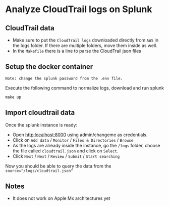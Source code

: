 # Analyze CloudTrail logs on Splunk

## CloudTrail data
- Make sure to put the `CloudTrail logs` downloaded directly from `AWS` in the logs folder. If there are multiple folders, move them inside as well.
- In the `Makefile` there is a line to parse the CloudTrail json files

## Setup the docker container
`Note: change the splunk password from the .env file.`

Execute the following command to normalize logs, download and run splunk
```
make up
```

## Import cloudtrail data
Once the splunk instance is ready:
- Open [http:localhost:8000](http:localhost:8000) using admin/changeme as credentials.
- Click on `Add data` / `Monitor` / `Files & Directories` / `Browse`
- As the logs are already inside the instance, go the `/logs` folder, choose the file called `cloudtrail.json` and click on `Select`.
- Click `Next` / `Next` / `Review` / `Submit` / `Start searching`

Now you should be able to query the data from the `source="/logs/cloudtrail.json"`

## Notes
- It does not work on Apple Mx architectures yet
